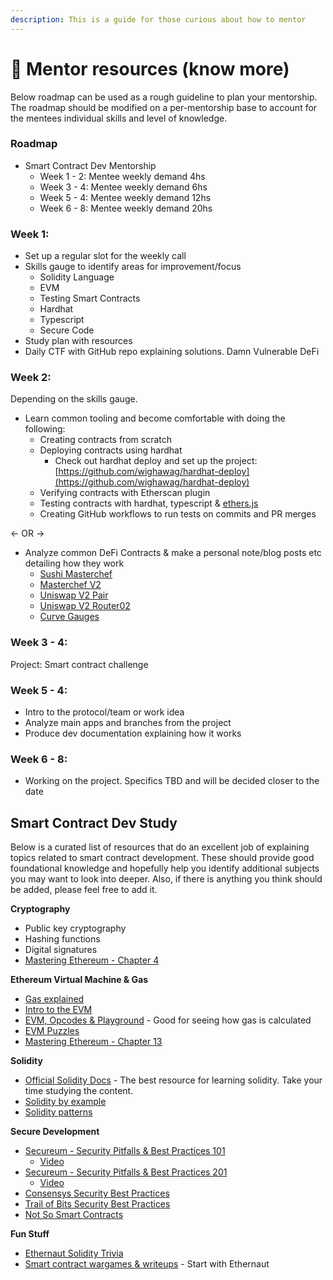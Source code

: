 ```yaml
---
description: This is a guide for those curious about how to mentor
---
```


# 🤔 Mentor resources (know more)

Below roadmap can be used as a rough guideline to plan your mentorship. The roadmap should be modified on a per-mentorship base to account for the mentees individual skills and level of knowledge.

### Roadmap <a href="#roadmap" id="roadmap"></a>

* Smart Contract Dev Mentorship
  * Week 1 - 2: Mentee weekly demand 4hs
  * Week 3 - 4: Mentee weekly demand 6hs
  * Week 5 - 4: Mentee weekly demand 12hs
  * Week 6 - 8: Mentee weekly demand 20hs

### Week 1: <a href="#week-1-wb-25th-april" id="week-1-wb-25th-april"></a>

* Set up a regular slot for the weekly call
* Skills gauge to identify areas for improvement/focus
  * Solidity Language
  * EVM
  * Testing Smart Contracts
  * Hardhat
  * Typescript
  * Secure Code
* Study plan with resources
* Daily CTF with GitHub repo explaining solutions. Damn Vulnerable DeFi

### Week 2:  <a href="#week-2-wb-2nd-may" id="week-2-wb-2nd-may"></a>

Depending on the skills gauge.

* Learn common tooling and become comfortable with doing the following:
  * Creating contracts from scratch
  * Deploying contracts using hardhat
    * Check out hardhat deploy and set up the project: [https://github.com/wighawag/hardhat-deploy](https://github.com/wighawag/hardhat-deploy)
  * Verifying contracts with Etherscan plugin
  * Testing contracts with hardhat, typescript & [ethers.js](https://dev.to/yakult/a-beginers-guide-four-ways-to-play-with-ethersjs-354a)
  * Creating GitHub workflows to run tests on commits and PR merges

<- OR ->

* Analyze common DeFi Contracts & make a personal note/blog posts etc detailing how they work
  * [Sushi Masterchef](https://github.com/sushiswap/sushiswap/blob/canary/contracts/MasterChef.sol)
  * [Masterchef V2](https://github.com/sushiswap/sushiswap/blob/canary/contracts/MasterChefV2.sol)
  * [Uniswap V2 Pair](https://github.com/Uniswap/v2-core/blob/master/contracts/UniswapV2Pair.sol)
  * [Uniswap V2 Router02](https://github.com/Uniswap/v2-periphery/blob/master/contracts/UniswapV2Router02.sol)
  * [Curve Gauges](https://github.com/curvefi/curve-dao-contracts/blob/master/doc/README.md)

### Week 3 - 4: <a href="#week-3-4-wb-9th-may" id="week-3-4-wb-9th-may"></a>

Project: Smart contract challenge

### Week 5 - 4: <a href="#week-5-4-wb-23rd-may" id="week-5-4-wb-23rd-may"></a>

* Intro to the protocol/team or work idea
* Analyze main apps and branches from the project
* Produce dev documentation explaining how it works

### Week 6 - 8:  <a href="#week-6-8-wb-30th-may" id="week-6-8-wb-30th-may"></a>

* Working on the project. Specifics TBD and will be decided closer to the date

## Smart Contract Dev Study <a href="#smart-contract-dev-study" id="smart-contract-dev-study"></a>

Below is a curated list of resources that do an excellent job of explaining topics related to smart contract development. These should provide good foundational knowledge and hopefully help you identify additional subjects you may want to look into deeper. Also, if there is anything you think should be added, please feel free to add it.

**Cryptography**

* Public key cryptography
* Hashing functions
* Digital signatures
* [Mastering Ethereum - Chapter 4](https://github.com/ethereumbook/ethereumbook/blob/develop/04keys-addresses.asciidoc)

**Ethereum Virtual Machine & Gas**

* [Gas explained](https://ethgas.io/)
* [Intro to the EVM](https://ethereum.org/en/developers/docs/evm/)
* [EVM, Opcodes & Playground](https://www.evm.codes/) - Good for seeing how gas is calculated
* [EVM Puzzles](https://github.com/fvictorio/evm-puzzles)
* [Mastering Ethereum - Chapter 13](https://github.com/ethereumbook/ethereumbook/blob/develop/13evm.asciidoc)

**Solidity**

* [Official Solidity Docs](https://docs.soliditylang.org/en/latest/) - The best resource for learning solidity. Take your time studying the content.
* [Solidity by example](https://solidity-by-example.org/)
* [Solidity patterns](https://fravoll.github.io/solidity-patterns/)

**Secure Development**

* [Secureum - Security Pitfalls & Best Practices 101](https://secureum.substack.com/p/security-pitfalls-and-best-practices-101?s=r)
  * [Video](https://www.youtube.com/playlist?list=PLYORQHvGMg-XLdPc9Do8dWnjqtFcaDWEG)
* [Secureum - Security Pitfalls & Best Practices 201](https://secureum.substack.com/p/security-pitfalls-and-best-practices-201?s=r)
  * [Video](https://www.youtube.com/playlist?list=PLYORQHvGMg-Urml835vJRec\_hbPJYIb33)
* [Consensys Security Best Practices](https://consensys.github.io/smart-contract-best-practices/)
* [Trail of Bits Security Best Practices](https://github.com/crytic/building-secure-contracts)
* [Not So Smart Contracts](https://github.com/crytic/not-so-smart-contracts)

**Fun Stuff**

* [Ethernaut Solidity Trivia](https://github.com/ajsantander/trivias)
* [Smart contract wargames & writeups](https://github.com/blockthreat/blocksec-ctfs) - Start with Ethernaut
